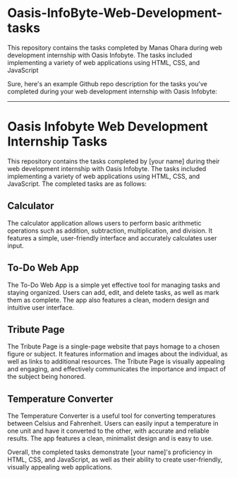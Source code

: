# Oasis-InfoByte-Web-Development-tasks
This repository contains the tasks completed by Manas Ohara during web development internship with Oasis Infobyte. The tasks included implementing a variety of web applications using HTML, CSS, and JavaScript



Sure, here's an example Github repo description for the tasks you've completed during your web development internship with Oasis Infobyte:

---
# Oasis Infobyte Web Development Internship Tasks

This repository contains the tasks completed by [your name] during their web development internship with Oasis Infobyte. The tasks included implementing a variety of web applications using HTML, CSS, and JavaScript. The completed tasks are as follows:

## Calculator
The calculator application allows users to perform basic arithmetic operations such as addition, subtraction, multiplication, and division. It features a simple, user-friendly interface and accurately calculates user input.

## To-Do Web App
The To-Do Web App is a simple yet effective tool for managing tasks and staying organized. Users can add, edit, and delete tasks, as well as mark them as complete. The app also features a clean, modern design and intuitive user interface.

## Tribute Page
The Tribute Page is a single-page website that pays homage to a chosen figure or subject. It features information and images about the individual, as well as links to additional resources. The Tribute Page is visually appealing and engaging, and effectively communicates the importance and impact of the subject being honored.

## Temperature Converter
The Temperature Converter is a useful tool for converting temperatures between Celsius and Fahrenheit. Users can easily input a temperature in one unit and have it converted to the other, with accurate and reliable results. The app features a clean, minimalist design and is easy to use.

Overall, the completed tasks demonstrate [your name]'s proficiency in HTML, CSS, and JavaScript, as well as their ability to create user-friendly, visually appealing web applications.
